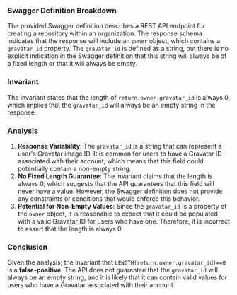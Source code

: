 ### Swagger Definition Breakdown
The provided Swagger definition describes a REST API endpoint for creating a repository within an organization. The response schema indicates that the response will include an `owner` object, which contains a `gravatar_id` property. The `gravatar_id` is defined as a string, but there is no explicit indication in the Swagger definition that this string will always be of a fixed length or that it will always be empty.

### Invariant
The invariant states that the length of `return.owner.gravatar_id` is always 0, which implies that the `gravatar_id` will always be an empty string in the response.

### Analysis
1. **Response Variability**: The `gravatar_id` is a string that can represent a user's Gravatar image ID. It is common for users to have a Gravatar ID associated with their account, which means that this field could potentially contain a non-empty string.
2. **No Fixed Length Guarantee**: The invariant claims that the length is always 0, which suggests that the API guarantees that this field will never have a value. However, the Swagger definition does not provide any constraints or conditions that would enforce this behavior.
3. **Potential for Non-Empty Values**: Since the `gravatar_id` is a property of the `owner` object, it is reasonable to expect that it could be populated with a valid Gravatar ID for users who have one. Therefore, it is incorrect to assert that the length is always 0.

### Conclusion
Given the analysis, the invariant that `LENGTH(return.owner.gravatar_id)==0` is a **false-positive**. The API does not guarantee that the `gravatar_id` will always be an empty string, and it is likely that it can contain valid values for users who have a Gravatar associated with their account.

